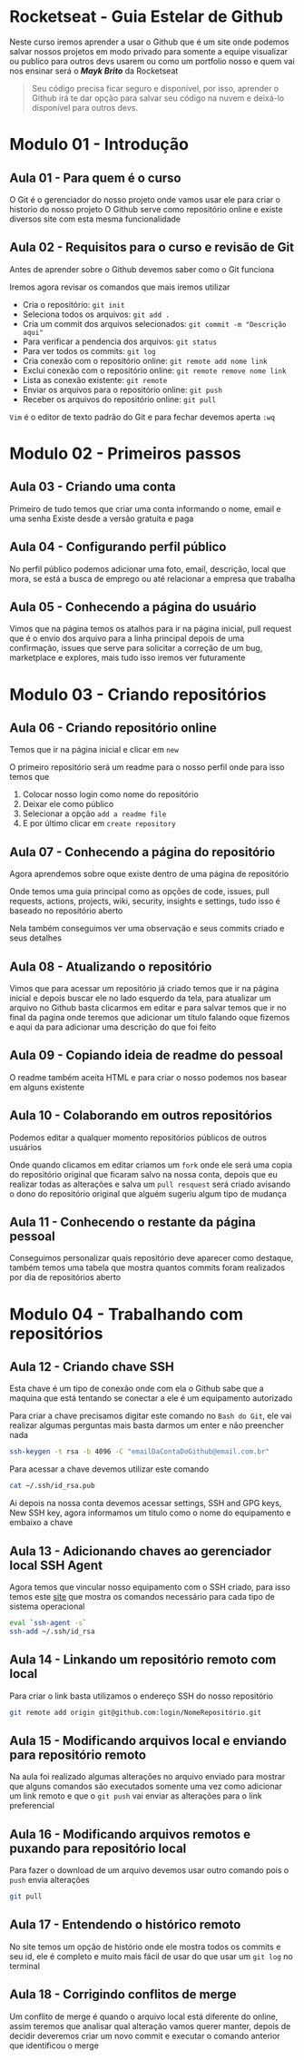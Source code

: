 # Rocketseat - Guia Estelar de Github

Neste curso iremos aprender a usar o Github que é um site onde podemos salvar nossos projetos em modo privado para somente a equipe visualizar ou publico para outros devs usarem ou como um portfolio nosso e quem vai nos ensinar será o _**Mayk Brito**_ da Rocketseat

>Seu código precisa ficar seguro e disponível, por isso, aprender o Github irá te dar opção para salvar seu código na nuvem e deixá-lo disponível para outros devs.

# Modulo 01 - Introdução

## Aula 01 - Para quem é o curso
O Git é o gerenciador do nosso projeto onde vamos usar ele para criar o historio do nosso projeto
O Github serve como repositório online e existe diversos site com esta mesma funcionalidade

## Aula 02 - Requisitos para o curso e revisão de Git
Antes de aprender sobre o Github devemos saber como o Git funciona

Iremos agora revisar os comandos que mais iremos utilizar
  * Cria o repositório: `git init`
  * Seleciona todos os arquivos: `git add .`
  * Cria um commit dos arquivos selecionados: `git commit -m "Descrição aqui"`
  * Para verificar a pendencia dos arquivos: `git status`
  * Para ver todos os commits: `git log`
  * Cria conexão com o repositório online: `git remote add nome link`
  * Exclui conexão com o repositório online: `git remote remove nome link`
  * Lista as conexão existente: `git remote`
  * Enviar os arquivos para o repositório online: `git push`
  * Receber os arquivos do repositório online: `git pull`

`Vim` é o editor de texto padrão do Git e para fechar devemos aperta `:wq`

# Modulo 02 - Primeiros passos

## Aula 03 - Criando uma conta
Primeiro de tudo temos que criar uma conta informando o nome, email e uma senha
Existe desde a versão gratuita e paga

## Aula 04 - Configurando perfil público
No perfil público podemos adicionar uma foto, email, descrição, local que mora, se está a busca de emprego ou até relacionar a empresa que trabalha

## Aula 05 - Conhecendo a página do usuário
Vimos que na página temos os atalhos para ir na página inicial, pull request que é o envio dos arquivo para a linha principal depois de uma confirmação, issues que serve para solicitar a correção de um bug, marketplace e explores, mais tudo isso iremos ver futuramente

# Modulo 03 - Criando repositórios

## Aula 06 - Criando repositório online
Temos que ir na página inicial e clicar em `new`

O primeiro repositório será um readme para o nosso perfil onde para isso temos que
  1. Colocar nosso login como nome do repositório
  2. Deixar ele como público
  3. Selecionar a opção `add a readme file`
  4. E por último clicar em `create repository`

## Aula 07 - Conhecendo a página do repositório
Agora aprendemos sobre oque existe dentro de uma página de repositório

Onde temos uma guia principal como as opções de code, issues, pull requests, actions, projects, wiki, security, insights e settings, tudo isso é baseado no repositório aberto

Nela também conseguimos ver uma observação e seus commits criado e seus detalhes

## Aula 08 - Atualizando o repositório
Vimos que para acessar um repositório já criado temos que ir na página inicial e depois buscar ele no lado esquerdo da tela, para atualizar um arquivo no Github basta clicarmos em editar e para salvar temos que ir no final da pagina onde teremos que adicionar um título falando oque fizemos e aqui da para adicionar uma descrição do que foi feito

## Aula 09 - Copiando ideia de readme do pessoal
O readme também aceita HTML e para criar o nosso podemos nos basear em alguns existente

## Aula 10 - Colaborando em outros repositórios
Podemos editar a qualquer momento repositórios públicos de outros usuários

Onde quando clicamos em editar criamos um `fork` onde ele será uma copia do repositório original que ficaram salvo na nossa conta, depois que eu realizar todas as alterações e salva um `pull resquest` será criado avisando o dono do repositório original que alguém sugeriu algum tipo de mudança

## Aula 11 - Conhecendo o restante da página pessoal
Conseguimos personalizar quais repositório deve aparecer como destaque, também temos uma tabela que mostra quantos commits foram realizados por dia de repositórios aberto

# Modulo 04 - Trabalhando com repositórios

## Aula 12 - Criando chave SSH
Esta chave é um tipo de conexão onde com ela o Github sabe que a maquina que está tentando se conectar a ele é um equipamento autorizado

Para criar a chave precisamos digitar este comando no `Bash do Git`, ele vai realizar algumas perguntas mais basta darmos um enter e não preencher nada
```bash
ssh-keygen -t rsa -b 4096 -C "emailDaContaDoGithub@email.com.br"
```

Para acessar a chave devemos utilizar este comando
```bash
cat ~/.ssh/id_rsa.pub
```

Ai depois na nossa conta devemos acessar settings, SSH and GPG keys, New SSH key, agora informamos um titulo como o nome do equipamento e embaixo a chave

## Aula 13 - Adicionando chaves ao gerenciador local SSH Agent
Agora temos que vincular nosso equipamento com o SSH criado, para isso temos este [site](https://docs.github.com/en/github/authenticating-to-github/generating-a-new-ssh-key-and-adding-it-to-the-ssh-agent) que mostra os comandos necessário para cada tipo de sistema operacional
```bash
eval `ssh-agent -s`
ssh-add ~/.ssh/id_rsa
```

## Aula 14 - Linkando um repositório remoto com local
Para criar o link basta utilizamos o endereço SSH do nosso repositório
```bash
git remote add origin git@github.com:login/NomeRepositório.git
```

## Aula 15 - Modificando arquivos local e enviando para repositório remoto
Na aula foi realizado algumas alterações no arquivo enviado para mostrar que alguns comandos são executados somente uma vez como adicionar um link remoto e que o `git push` vai enviar as alterações para o link preferencial

## Aula 16 - Modificando arquivos remotos e puxando para repositório local
Para fazer o download de um arquivo devemos usar outro comando pois o `push` envia alterações
```bash
git pull
```

## Aula 17 - Entendendo o histórico remoto
No site temos um opção de histório onde ele mostra todos os commits e seu id, ele é completo e muito mais fácil de usar do que usar um `git log` no terminal

## Aula 18 - Corrigindo conflitos de merge
Um conflito de merge é quando o arquivo local está diferente do online, assim teremos que analisar qual alteração vamos querer manter, depois de decidir deveremos criar um novo commit e executar o comando anterior que identificou o merge
